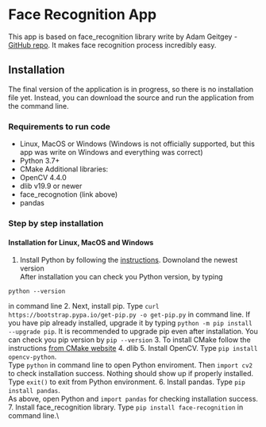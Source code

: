 # Face Recognition App
This app is based on face_recognition library write by Adam Geitgey -  [GitHub repo](https://github.com/ageitgey/face_recognition). It makes face recognition process incredibly easy.

## Installation
The final version of the application is in progress, so there is no installation file yet. Instead, you can download the source and run the application from the command line. 

### Requirements to run code
- Linux, MacOS or Windows (Windows is not officially supported, but this app was write on Windows and everything was correct)
- Python 3.7+
- CMake
Additional libraries:
- OpenCV 4.4.0
- dlib v19.9 or newer
- face_recognotion (link above)
- pandas

### Step by step installation
#### Installation for Linux, MacOS and Windows
1. Install Python by following the [instructions](https://www.python.org/downloads/). Downoland the newest version\
After installation you can check you Python version, by typing 
```
python --version
```
 in command line
2. Next, install pip. Type ```curl https://bootstrap.pypa.io/get-pip.py -o get-pip.py``` in command line. If you have pip already installed, upgrade it by typing ```python -m pip install --upgrade pip```. It is recommended to upgrade pip even after installation. You can check you pip version by ```pip --version```
3. To install CMake follow the instructions [from CMake website](https://cmake.org/install/)
4. dlib
5. Install OpenCV. Type `pip install opencv-python`.\
Type `python` in command line to open Python enviroment. Then `import cv2` to check installation success. Nothing should show up if properly installed. Type `exit()` to exit from Python environment.
6. Install pandas. Type `pip install pandas`.\
As above, open Python and `import pandas` for checking installation success.
7. Install face_recognition library. Type `pip install face-recognition` in command line.\
